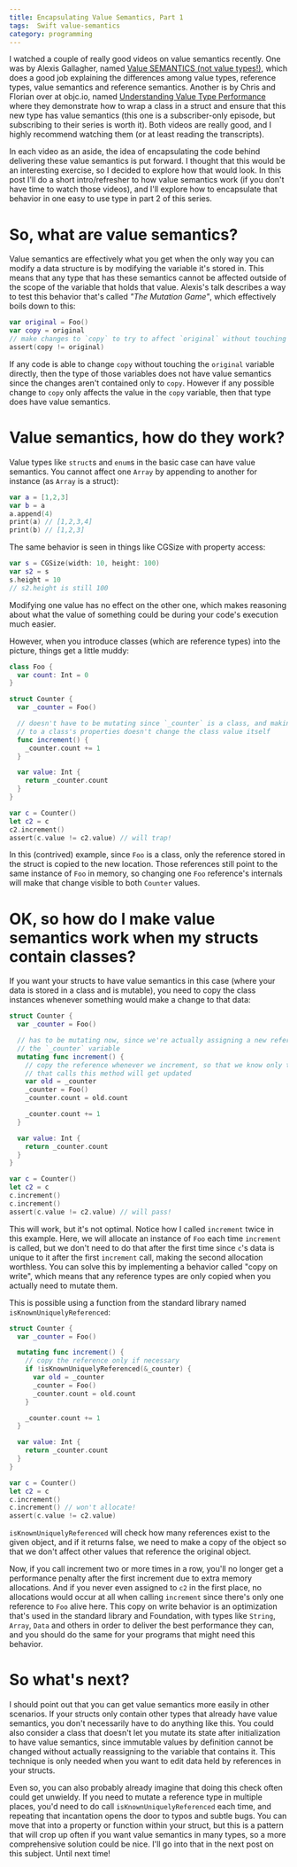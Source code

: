 ```yaml
---
title: Encapsulating Value Semantics, Part 1
tags:  Swift value-semantics
category: programming
---
```


I watched a couple of really good videos on value semantics recently. One was by Alexis Gallagher, named [Value SEMANTICS (not value types!)](https://realm.io/news/swift-gallagher-value-semantics/), which does a good job explaining the differences among value types, reference types, value semantics and reference semantics. Another is by Chris and Florian over at objc.io, named [Understanding Value Type Performance](https://talk.objc.io/episodes/S01E20-understanding-value-type-performance) where they demonstrate how to wrap a class in a struct and ensure that this new type has value semantics (this one is a subscriber-only episode, but subscribing to their series is worth it). Both videos are really good, and I highly recommend watching them (or at least reading the transcripts).

In each video as an aside, the idea of encapsulating the code behind delivering these value semantics is put forward. I thought that this would be an interesting exercise, so I decided to explore how that would look. In this post I'll do a short intro/refresher to how value semantics work (if you don't have time to watch those videos), and I'll explore how to encapsulate that behavior in one easy to use type in part 2 of this series.

# So, what are value semantics?

Value semantics are effectively what you get when the only way you can modify a data structure is by modifying the variable it's stored in. This means that any type that has these semantics cannot be affected outside of the scope of the variable that holds that value. Alexis's talk describes a way to test this behavior that's called *"The Mutation Game"*, which effectively boils down to this:

```swift
var original = Foo()
var copy = original
// make changes to `copy` to try to affect `original` without touching `original` directly
assert(copy != original)
```

If any code is able to change `copy` without touching the `original` variable directly, then the type of those variables does not have value semantics since the changes aren't contained only to `copy`. However if any possible change to `copy` only affects the value in the `copy` variable, then that type does have value semantics.

# Value semantics, how do they work?

Value types like `struct`s and `enum`s in the basic case can have value semantics. You cannot affect one `Array` by appending to another for instance (as `Array` is a struct):

```swift
var a = [1,2,3]
var b = a
a.append(4)
print(a) // [1,2,3,4]
print(b) // [1,2,3]
```

The same behavior is seen in things like CGSize with property access:

```swift
var s = CGSize(width: 10, height: 100)
var s2 = s
s.height = 10
// s2.height is still 100
```

Modifying one value has no effect on the other one, which makes reasoning about what the value of something could be during your code's execution much easier.

However, when you introduce classes (which are reference types) into the picture, things get a little muddy:

```swift
class Foo {
  var count: Int = 0
}

struct Counter {
  var _counter = Foo()

  // doesn't have to be mutating since `_counter` is a class, and making changes
  // to a class's properties doesn't change the class value itself
  func increment() {
    _counter.count += 1
  }

  var value: Int {
    return _counter.count
  }
}

var c = Counter()
let c2 = c
c2.increment()
assert(c.value != c2.value) // will trap!
```

In this (contrived) example, since `Foo` is a class, only the reference stored in the struct is copied to the new location. Those references still point to the same instance of `Foo` in memory, so changing one `Foo` reference's internals will make that change visible to both `Counter` values.

# OK, so how do I make value semantics work when my structs contain classes?

If you want your structs to have value semantics in this case (where your data is stored in a class and is mutable), you need to copy the class instances whenever something would make a change to that data:

```swift
struct Counter {
  var _counter = Foo()

  // has to be mutating now, since we're actually assigning a new reference to
  // the `_counter` variable
  mutating func increment() {
    // copy the reference whenever we increment, so that we know only the value
    // that calls this method will get updated
    var old = _counter
    _counter = Foo()
    _counter.count = old.count

    _counter.count += 1
  }

  var value: Int {
    return _counter.count
  }
}

var c = Counter()
let c2 = c
c.increment()
c.increment()
assert(c.value != c2.value) // will pass!
```

This will work, but it's not optimal. Notice how I called `increment` twice in this example. Here, we will allocate an instance of `Foo` each time `increment` is called, but we don't need to do that after the first time since `c`'s data is unique to it after the first `increment` call, making the second allocation worthless. You can solve this by implementing a behavior called "copy on write", which means that any reference types are only copied when you actually need to mutate them.

This is possible using a function from the standard library named `isKnownUniquelyReferenced`:

```swift
struct Counter {
  var _counter = Foo()

  mutating func increment() {
    // copy the reference only if necessary
    if !isKnownUniquelyReferenced(&_counter) {
      var old = _counter
      _counter = Foo()
      _counter.count = old.count
    }

    _counter.count += 1
  }

  var value: Int {
    return _counter.count
  }
}

var c = Counter()
let c2 = c
c.increment()
c.increment() // won't allocate!
assert(c.value != c2.value)
```

`isKnownUniquelyReferenced` will check how many references exist to the given object, and if it returns false, we need to make a copy of the object so that we don't affect other values that reference the original object.

Now, if you call increment two or more times in a row, you'll no longer get a performance penalty after the first increment due to extra memory allocations. And if you never even assigned to `c2` in the first place, no allocations would occur at all when calling `increment` since there's only one reference to `Foo` alive here. This copy on write behavior is an optimization that's used in the standard library and Foundation, with types like `String`, `Array`, `Data` and others in order to deliver the best performance they can, and you should do the same for your programs that might need this behavior.

# So what's next?

I should point out that you can get value semantics more easily in other scenarios. If your structs only contain other types that already have value semantics, you don't necessarily have to do anything like this. You could also consider a class that doesn't let you mutate its state after initialization to have value semantics, since immutable values by definition cannot be changed without actually reassigning to the variable that contains it. This technique is only needed when you want to edit data held by references in your structs.

Even so, you can also probably already imagine that doing this check often could get unwieldy. If you need to mutate a reference type in multiple places, you'd need to do call `isKnownUniquelyReferenced` each time, and repeating that incantation opens the door to typos and subtle bugs. You can move that into a property or function within your struct, but this is a pattern that will crop up often if you want value semantics in many types, so a more comprehensive solution could be nice. I'll go into that in the next post on this subject. Until next time!
